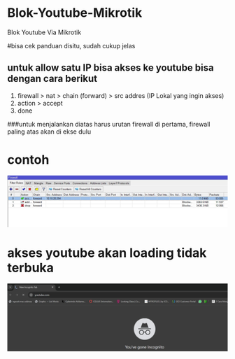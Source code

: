 # Blok-Youtube-Mikrotik
Blok Youtube Via Mikrotik

#bisa cek panduan disitu, sudah cukup jelas
 ## untuk allow satu IP bisa akses ke youtube bisa dengan cara berikut
 1. firewall > nat > chain (forward) > src addres (IP Lokal yang ingin akses)
 2. action > accept
 3. done

###untuk menjalankan diatas harus urutan firewall di pertama, firewall paling atas akan di ekse dulu
# contoh 
 ![Alt text](https://github.com/PuguhDy/Blok-Youtube-Mikrotik/blob/main/firewall.jpg)

 # akses youtube akan loading tidak terbuka
 ![Alt text](https://github.com/PuguhDy/Blok-Youtube-Mikrotik/blob/main/akses%20%20youtube.jpg)
